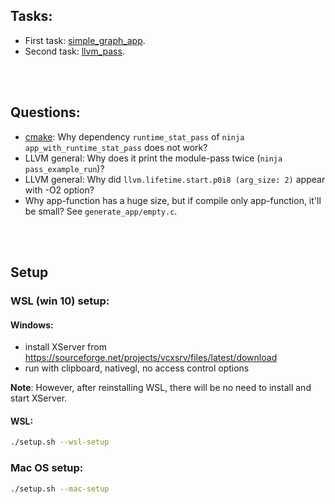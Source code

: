 ## Tasks:

- First task: [simple_graph_app](./simple_graph_app/README.md).
- Second task: [llvm_pass](./llvm_pass/README.md).


<br></br>


## Questions:

- [cmake](llvm_pass/CMakeLists.txt): Why dependency `runtime_stat_pass` of `ninja app_with_runtime_stat_pass` does not work?
- LLVM general: Why does it print the module-pass twice (`ninja pass_example_run`)?
- LLVM general: Why did `llvm.lifetime.start.p0i8 (arg_size: 2)` appear with -O2 option?
- Why app-function has a huge size, but if compile only app-function, it'll be small? See `generate_app/empty.c`.


<br></br>


## Setup
### WSL (win 10) setup:

#### Windows:
- install XServer from https://sourceforge.net/projects/vcxsrv/files/latest/download
- run with clipboard, nativegl, no access control options

**Note**: However, after reinstalling WSL, there will be no need to install and start XServer.

#### WSL:
```bash
./setup.sh --wsl-setup
```

### Mac OS setup:

```bash
./setup.sh --mac-setup
```
